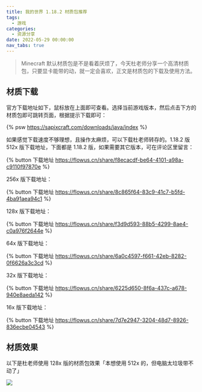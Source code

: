 ```yaml
---
title: 我的世界 1.18.2 材质包推荐
tags:
  - 游戏
categories:
  - 资源分享
date: 2022-05-29 00:00:00
nav_tabs: true
---
```


> Minecraft 默认材质包是不是看着厌烦了，今天杜老师分享一个高清材质包，只要显卡能带的动，就一定会喜欢，正文是材质包的下载及使用方法。

<!-- more -->

## 材质下载

官方下载地址如下，鼠标放在上面即可查看。选择当前游戏版本，然后点击下方的材质包即可跳转页面，根据提示下载即可：

{% psw https://sapixcraft.com/downloads/java/index %}

如果感觉下载速度不够理想，且操作太麻烦，可以下载杜老师转存的。1.18.2 版 512x 版下载地址，下面都是 1.18.2 版，如果需要其它版本，可在评论区里留言：

{% button 下载地址 https://flowus.cn/share/f8ecacdf-be64-4101-a98a-c9110f97870e %}

256x 版下载地址：

{% button 下载地址 https://flowus.cn/share/8c865f64-83c9-41c7-b5fd-4ba91aea94c1 %}

128x 版下载地址：

{% button 下载地址 https://flowus.cn/share/f3d9d593-88b5-4299-8ae4-c0a976f2644e %}

64x 版下载地址：

{% button 下载地址 https://flowus.cn/share/6a0c4597-f661-42eb-8282-0f6626a3c3cd %}

32x 版下载地址：

{% button 下载地址 https://flowus.cn/share/6225d650-8f6a-437c-a678-940e8aeda142 %}

16x 版下载地址：

{% button 下载地址 https://flowus.cn/share/7d7e2947-3204-48d7-8926-836ecbe04543 %}

## 材质效果

以下是杜老师使用 128x 版的材质包效果「本想使用 512x 的，但电脑太垃圾带不动了」

![](https://cdn.dusays.com/2021/08/369-6.jpg)
